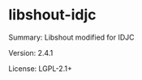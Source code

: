 #               libshout-idjc
 
Summary:            Libshout modified for IDJC
 
Version:            2.4.1
 
License:            LGPL-2.1+
 
